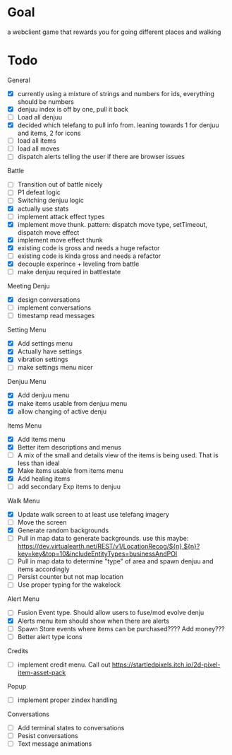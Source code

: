 # Goal

a webclient game that rewards you for going different places and walking

# Todo

General

-   [x] currently using a mixture of strings and numbers for ids, everything should be numbers
-   [x] denjuu index is off by one, pull it back
-   [ ] Load all denjuu
-   [x] decided which telefang to pull info from. leaning towards 1 for denjuu and items, 2 for icons
-   [ ] load all items
-   [ ] load all moves
-   [ ] dispatch alerts telling the user if there are browser issues

Battle

-   [ ] Transition out of battle nicely
-   [ ] P1 defeat logic
-   [ ] Switching denjuu logic
-   [x] actually use stats
-   [ ] implement attack effect types
-   [x] implement move thunk. pattern: dispatch move type, setTimeout, dispatch move effect
-   [x] implement move effect thunk
-   [x] existing code is gross and needs a huge refactor
-   [ ] existing code is kinda gross and needs a refactor
-   [x] decouple experince + leveling from battle
-   [ ] make denjuu required in battlestate

Meeting Denju

-   [x] design conversations
-   [ ] implement conversations
-   [ ] timestamp read messages

Setting Menu

-   [x] Add settings menu
-   [x] Actually have settings
-   [x] vibration settings
-   [ ] make settings menu nicer

Denjuu Menu

-   [x] Add denjuu menu
-   [x] make items usable from denjuu menu
-   [x] allow changing of active denju

Items Menu

-   [x] Add items menu
-   [x] Better item descriptions and menus
-   [ ] A mix of the small and details view of the items is being used. That is less than ideal
-   [x] Make items usable from items menu
-   [x] Add healing items
-   [ ] add secondary Exp items to denjuu

Walk Menu

-   [x] Update walk screen to at least use telefang imagery
-   [ ] Move the screen
-   [x] Generate random backgrounds
-   [ ] Pull in map data to generate backgrounds. use this maybe: https://dev.virtualearth.net/REST/v1/LocationRecog/${n},${n}?key=key&top=10&includeEntityTypes=businessAndPOI
-   [ ] Pull in map data to determine "type" of area and spawn denjuu and items accordingly
-   [ ] Persist counter but not map location
-   [ ] Use proper typing for the wakelock

Alert Menu

-   [ ] Fusion Event type. Should allow users to fuse/mod evolve denju
-   [x] Alerts menu item should show when there are alerts
-   [ ] Spawn Store events where items can be purchased???? Add money???
-   [ ] Better alert type icons

Credits

-   [ ] implement credit menu. Call out https://startledpixels.itch.io/2d-pixel-item-asset-pack

Popup

-   [ ] implement proper zindex handling

Conversations

-   [ ] Add terminal states to conversations
-   [ ] Pesist conversations
-   [ ] Text message animations